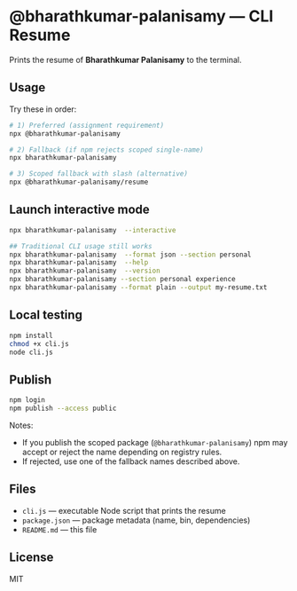 # @bharathkumar-palanisamy — CLI Resume

Prints the resume of **Bharathkumar Palanisamy** to the terminal.

## Usage

Try these in order:

```bash
# 1) Preferred (assignment requirement)
npx @bharathkumar-palanisamy

# 2) Fallback (if npm rejects scoped single-name)
npx bharathkumar-palanisamy

# 3) Scoped fallback with slash (alternative)
npx @bharathkumar-palanisamy/resume
```
## Launch interactive mode
```bash
npx bharathkumar-palanisamy  --interactive

## Traditional CLI usage still works
npx bharathkumar-palanisamy  --format json --section personal
npx bharathkumar-palanisamy  --help
npx bharathkumar-palanisamy  --version
npx bharathkumar-palanisamy --section personal experience
npx bharathkumar-palanisamy --format plain --output my-resume.txt
```
## Local testing

```bash
npm install
chmod +x cli.js
node cli.js
```

## Publish

```bash
npm login
npm publish --access public
```

Notes:
- If you publish the scoped package (`@bharathkumar-palanisamy`) npm may accept or reject the name depending on registry rules.
- If rejected, use one of the fallback names described above.

## Files

- `cli.js` — executable Node script that prints the resume
- `package.json` — package metadata (name, bin, dependencies)
- `README.md` — this file

## License

MIT

